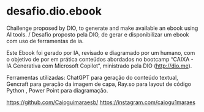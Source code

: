 # desafio.dio.ebook
Challenge proposed by DIO, to generate and make available an ebook using AI tools. / Desafio proposto pela DIO, de gerar e disponibilizar um ebook com uso de ferramentas de ia.

Este Ebook foi gerado por IA, revisado e diagramado por um humano, com o objetivo de por em prática conteúdos abordados no bootcamp “CAIXA - IA Generativa com Microsoft Copilot“, ministrado pela DIO (http://dio.me).

Ferramentas utilizadas: 
ChatGPT para geração do conteúdo textual, 
Gencraft para geração da imagem de capa,
Ray.so para layout de código Python ,
Power Point para diagramação.


https://github.com/Caioguimaraesb/
https://instagram.com/caiogu1maraes
